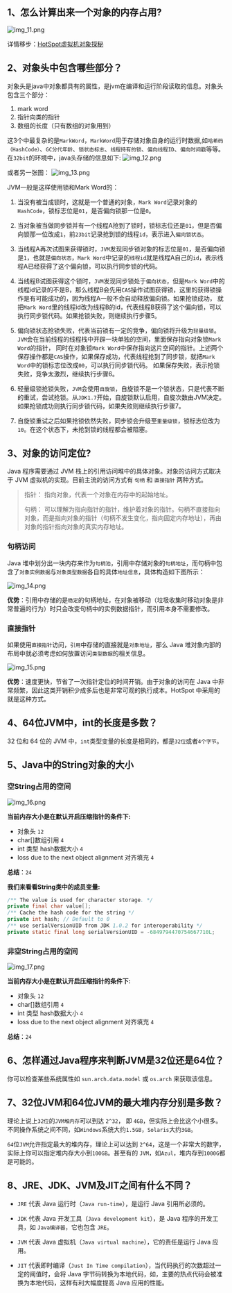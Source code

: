 ## 1、怎么计算出来一个对象的内存占用?

![img_11.png](img_11.png)

详情移步：[HotSpot虚拟机对象探秘](/Java/JVM/深入浅出JVM/HotSpot虚拟机对象探秘)

## 2、对象头中包含哪些部分？

对象头是java中对象都具有的属性，是jvm在编译和运行阶段读取的信息。对象头包含三个部分：

1. mark word
2. 指针向类的指针
3. 数组的长度（只有数组的对象用到）

这3个中最复杂的是`MarkWord`，`MarkWord`用于存储对象自身的运行时数据,如`哈希码（HashCode）`、`GC分代年龄`、`锁状态标志`、`线程持有的锁`、`偏向线程ID`、`偏向时间戳`等等。
在`32bit`的环境中，java头存储的信息如下:
![img_12.png](img_12.png)

或者另一张图：
![img_13.png](img_13.png)

JVM一般是这样使用锁和Mark Word的：

1. 当没有被当成锁时，这就是一个普通的对象，`Mark Word`记录对象的`HashCode`，锁标志位是`01`，是否偏向锁那一位是`0`。

2. 当对象被当做同步锁并有一个线程A抢到了锁时，锁标志位还是`01`，但是否偏向锁那一位改成`1`，前`23bit`记录抢到锁的线程`id`，表示进入`偏向锁状态`。

3. 当线程A再次试图来获得锁时，`JVM`发现同步锁对象的标志位是`01`，是否偏向锁是`1`，也就是`偏向状态`，`Mark Word`中记录的`线程id`就是线程A自己的`id`，表示线程A已经获得了这个偏向锁，可以执行同步锁的代码。

4. 当线程B试图获得这个锁时，`JVM`发现同步锁处于`偏向状态`，但是`Mark Word`中的线程id记录的不是B，那么线程B会先用`CAS`操作试图获得锁，这里的获得锁操作是有可能成功的，因为线程A一般不会自动释放偏向锁。如果抢锁成功，
就把`Mark Word`里的线程id改为线程B的id，代表线程B获得了这个偏向锁，可以执行同步锁代码。如果抢锁失败，则继续执行步骤5。

5. 偏向锁状态抢锁失败，代表当前锁有一定的竞争，偏向锁将升级为`轻量级锁`。`JVM`会在当前线程的线程栈中开辟一块单独的空间，里面保存指向对象锁`Mark Word`的指针，
同时在对象锁`Mark Word`中保存指向这片空间的指针。上述两个保存操作都是`CAS`操作，如果保存成功，代表线程抢到了同步锁，就把`Mark Word`中的锁标志位改成`00`，可以执行同步锁代码。
如果保存失败，表示抢锁失败，竞争太激烈，继续执行步骤6。

6. 轻量级锁抢锁失败，`JVM`会使用`自旋锁`，自旋锁不是一个锁状态，只是代表不断的重试，尝试抢锁。从`JDK1.7`开始，自旋锁默认启用，自旋次数由JVM决定。如果抢锁成功则执行同步锁代码，如果失败则继续执行步骤7。

7. 自旋锁重试之后如果抢锁依然失败，同步锁会升级至`重量级锁`，锁标志位改为`10`。在这个状态下，未抢到锁的线程都会被阻塞。

## 3、对象的访问定位?

Java 程序需要通过 JVM 栈上的引用访问堆中的具体对象。对象的访问方式取决于 JVM 虚拟机的实现。目前主流的访问方式有 `句柄` 和 `直接指针` 两种方式。

> 指针： 指向对象，代表一个对象在内存中的起始地址。
> 
> 句柄： 可以理解为指向指针的指针，维护着对象的指针。句柄不直接指向对象，而是指向对象的指针（句柄不发生变化，指向固定内存地址），再由对象的指针指向对象的真实内存地址。

### 句柄访问

Java 堆中划分出一块内存来作为`句柄池`，引用中存储对象的`句柄地址`，而句柄中包含了`对象实例数据`与`对象类型数据`各自的具体`地址信息`，具体构造如下图所示：

![img_14.png](img_14.png)

**优势**：引用中存储的是`稳定`的句柄地址，在对象被移动（垃圾收集时移动对象是非常普遍的行为）时只会改变句柄中的实例数据指针，而引用本身不需要修改。

### 直接指针

如果使用`直接指针`访问，`引用`中存储的直接就是`对象地址`，那么 Java 堆对象内部的布局中就必须考虑如何放置访问`类型数据`的相关信息。

![img_15.png](img_15.png)

**优势**：速度更快，节省了一次指针定位的时间开销。由于对象的访问在 Java 中非常频繁，因此这类开销积少成多后也是非常可观的执行成本。HotSpot 中采用的就是这种方式。

## 4、64位JVM中，int的长度是多数？

32 位和 64 位的 JVM 中，`int`类型变量的长度是相同的，都是`32位`或者`4个字节`。

## 5、Java中的String对象的大小

### 空String占用的空间

![img_16.png](img_16.png)

**当前内存大小是在默认开启压缩指针的条件下:**

* 对象头 `12`
* char[]数组引用 `4`
* int 类型 hash数据大小 `4`
* loss due to the next object alignment 对齐填充 `4`

**总结**：`24`

**我们来看看String类中的成员变量:**

```java
/** The value is used for character storage. */
private final char value[];
/** Cache the hash code for the string */
private int hash; // Default to 0
/** use serialVersionUID from JDK 1.0.2 for interoperability */
private static final long serialVersionUID = -6849794470754667710L;
```

### 非空String占用的空间

![img_17.png](img_17.png)

**当前内存大小是在默认开启压缩指针的条件下:**

* 对象头 `12`
* char[]数组引用 `4`
* int 类型 hash数据大小 `4`
* loss due to the next object alignment 对齐填充 `4`

**总结**：`24`

## 6、怎样通过Java程序来判断JVM是32位还是64位？

你可以检查某些系统属性如 `sun.arch.data.model` 或 `os.arch` 来获取该信息。

## 7、32位JVM和64位JVM的最大堆内存分别是多数？

理论上说上`32位`的`JVM堆内存`可以到达 `2^32`， 即 `4GB`，但实际上会比这个小很多。不同操作系统之间不同，如`Windows`系统大约`1.5GB`，`Solaris`大约`3GB`。

`64`位`JVM`允许指定最大的堆内存，理论上可以达到 `2^64`，这是一个非常大的数字，实际上你可以指定堆内存大小到`100GB`。甚至有的 `JVM`，如`Azul`，堆内存到`1000G`都是可能的。

## 8、JRE、JDK、JVM及JIT之间有什么不同？

* `JRE` 代表 Java 运行时（`Java run-time`），是运行 Java 引用所必须的。

* `JDK` 代表 Java 开发工具（`Java development kit`），是 Java 程序的开发工具，如 `Java编译器`，它也包含 `JRE`。

* `JVM` 代表 Java 虚拟机（`Java virtual machine`），它的责任是运行 Java 应用。

* `JIT` 代表即时编译（`Just In Time compilation`），当代码执行的次数超过一定的阈值时，会将 Java 字节码转换为本地代码，如，主要的热点代码会被准换为本地代码，这样有利大幅度提高 Java 应用的性能。
